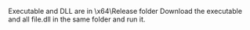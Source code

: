 Executable and DLL are in \x64\Release folder
Download the executable and all file.dll in the same folder and run it.